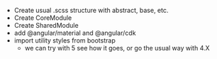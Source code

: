 - Create usual .scss structure with abstract, base, etc.
- Create CoreModule
- Create SharedModule
- add @angular/material and @angular/cdk
- import utility styles from bootstrap
  - we can try with 5 see how it goes, or go the usual way with 4.X
